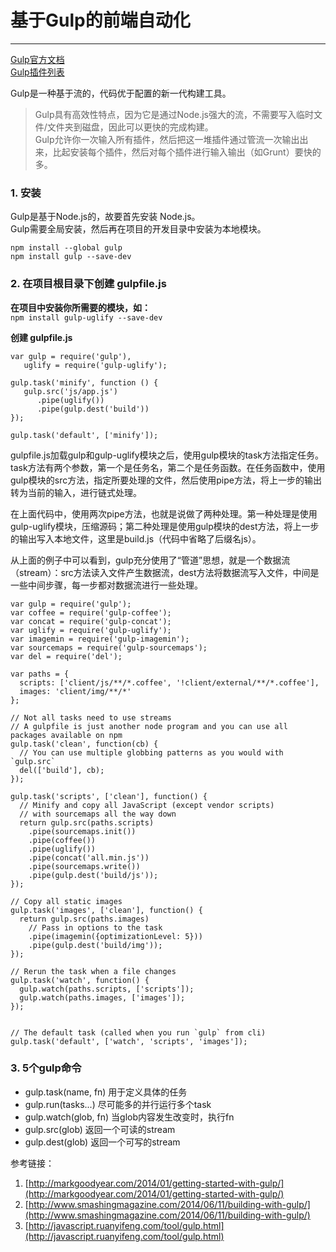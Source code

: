 <link href="http://cdn.bootcss.com/highlight.js/8.0/styles/monokai_sublime.min.css" rel="stylesheet">
<script src="http://cdn.bootcss.com/highlight.js/8.0/highlight.min.js"></script>
<script >hljs.initHighlightingOnLoad();</script>



# 基于Gulp的前端自动化
***
[Gulp官方文档](https://github.com/gulpjs/gulp/tree/master/docs)  
[Gulp插件列表](http://gulpjs.com/plugins/)

Gulp是一种基于流的，代码优于配置的新一代构建工具。 

> Gulp具有高效性特点，因为它是通过Node.js强大的流，不需要写入临时文件/文件夹到磁盘，因此可以更快的完成构建。  
> Gulp允许你一次输入所有插件，然后把这一堆插件通过管流一次输出出来，比起安装每个插件，然后对每个插件进行输入输出（如Grunt）要快的多。


### 1. 安装

Gulp是基于Node.js的，故要首先安装 Node.js。  
Gulp需要全局安装，然后再在项目的开发目录中安装为本地模块。  

```npm install --global gulp```   
```npm install gulp --save-dev```  


### 2. 在项目根目录下创建 gulpfile.js


**在项目中安装你所需要的模块，如：**  
```npm install gulp-uglify --save-dev```


**创建 gulpfile.js**

    var gulp = require('gulp'),
       uglify = require('gulp-uglify');

    gulp.task('minify', function () {
       gulp.src('js/app.js')
          .pipe(uglify())
          .pipe(gulp.dest('build'))
    });

    gulp.task('default', ['minify']);


gulpfile.js加载gulp和gulp-uglify模块之后，使用gulp模块的task方法指定任务。
task方法有两个参数，第一个是任务名，第二个是任务函数。在任务函数中，使用gulp模块的src方法，指定所要处理的文件，然后使用pipe方法，将上一步的输出转为当前的输入，进行链式处理。

在上面代码中，使用两次pipe方法，也就是说做了两种处理。第一种处理是使用gulp-uglify模块，压缩源码；第二种处理是使用gulp模块的dest方法，将上一步的输出写入本地文件，这里是build.js（代码中省略了后缀名js）。

从上面的例子中可以看到，gulp充分使用了“管道”思想，就是一个数据流（stream）：src方法读入文件产生数据流，dest方法将数据流写入文件，中间是一些中间步骤，每一步都对数据流进行一些处理。



    var gulp = require('gulp');
    var coffee = require('gulp-coffee');
    var concat = require('gulp-concat');
    var uglify = require('gulp-uglify');
    var imagemin = require('gulp-imagemin');
    var sourcemaps = require('gulp-sourcemaps');
    var del = require('del');
     
    var paths = {
      scripts: ['client/js/**/*.coffee', '!client/external/**/*.coffee'],
      images: 'client/img/**/*'
    };
     
    // Not all tasks need to use streams
    // A gulpfile is just another node program and you can use all packages available on npm
    gulp.task('clean', function(cb) {
      // You can use multiple globbing patterns as you would with `gulp.src`
      del(['build'], cb);
    });
     
    gulp.task('scripts', ['clean'], function() {
      // Minify and copy all JavaScript (except vendor scripts)
      // with sourcemaps all the way down
      return gulp.src(paths.scripts)
        .pipe(sourcemaps.init())
        .pipe(coffee())
        .pipe(uglify())
        .pipe(concat('all.min.js'))
        .pipe(sourcemaps.write())
        .pipe(gulp.dest('build/js'));
    });
     
    // Copy all static images
    gulp.task('images', ['clean'], function() {
      return gulp.src(paths.images)
        // Pass in options to the task
        .pipe(imagemin({optimizationLevel: 5}))
        .pipe(gulp.dest('build/img'));
    });
     
    // Rerun the task when a file changes
    gulp.task('watch', function() {
      gulp.watch(paths.scripts, ['scripts']);
      gulp.watch(paths.images, ['images']);
    });

     
    // The default task (called when you run `gulp` from cli)
    gulp.task('default', ['watch', 'scripts', 'images']);


### 3.  5个gulp命令

* gulp.task(name, fn) 用于定义具体的任务
* gulp.run(tasks...) 尽可能多的并行运行多个task
* gulp.watch(glob, fn) 当glob内容发生改变时，执行fn
* gulp.src(glob) 返回一个可读的stream
* gulp.dest(glob) 返回一个可写的stream



参考链接：  
1. [http://markgoodyear.com/2014/01/getting-started-with-gulp/](http://markgoodyear.com/2014/01/getting-started-with-gulp/)  
2. [http://www.smashingmagazine.com/2014/06/11/building-with-gulp/](http://www.smashingmagazine.com/2014/06/11/building-with-gulp/)  
3. [http://javascript.ruanyifeng.com/tool/gulp.html](http://javascript.ruanyifeng.com/tool/gulp.html)


